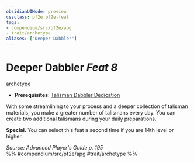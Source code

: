 ```yaml
---
obsidianUIMode: preview
cssclass: pf2e,pf2e-feat
tags:
- compendium/src/pf2e/apg
- trait/archetype
aliases: ["Deeper Dabbler"]
---
```

# Deeper Dabbler  *Feat 8*  
[archetype](../../rules/traits/archetype.md)  

- **Prerequisites**: [Talisman Dabbler Dedication](talisman-dabbler-dedication-apg.md)

With some streamlining to your process and a deeper collection of talisman materials, you make a greater number of talismans every day. You can create two additional talismans during your daily preparations.

**Special.** You can select this feat a second time if you are 14th level or higher.

*Source: Advanced Player's Guide p. 195*  
%% #compendium/src/pf2e/apg #trait/archetype %%
